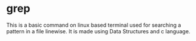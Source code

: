 # grep
This is a basic command on linux based terminal used for searching a pattern in a file linewise. It is made using Data Structures and c language. 
